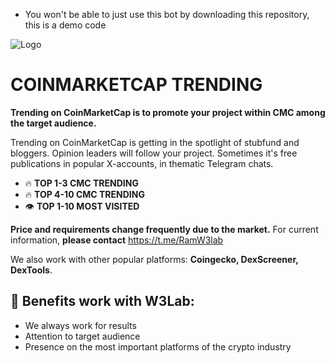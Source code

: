 - You won't be able to just use this bot by downloading this repository, this is a demo code
  
![Logo](https://i.imgur.com/q1AZtrY.png)


# COINMARKETCAP TRENDING

**Trending on CoinMarketCap is to promote your project within CMC among the target audience.**

Trending on CoinMarketCap is getting in the spotlight of stubfund and bloggers. Opinion leaders will follow your project. Sometimes it's free publications in popular X-accounts, in thematic Telegram chats.


- 🔥 **TOP 1-3 CMC TRENDING** 
- 🔥 **TOP 4-10 CMC TRENDING**
- 👁 **TOP 1-10 MOST VISITED**
  
**Price and requirements change frequently due to the market.** For current information, **please contact** https://t.me/RamW3lab


We also work with other popular platforms: **Coingecko, DexScreener, DexTools**.



## 💎 Benefits work with W3Lab:

- We always work for results
- Attention to target audience
- Presence on the most important platforms of the crypto industry
